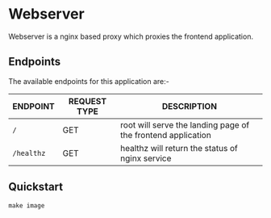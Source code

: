 # Webserver

Webserver is a nginx based proxy which proxies the frontend application.

## Endpoints

The available endpoints for this application are:-

|**ENDPOINT**|**REQUEST TYPE**|**DESCRIPTION**|
|------------|----------------|---------------|
| `/` | GET | root will serve the landing page of the frontend application |
| `/healthz` | GET | healthz will return the status of nginx service |

## Quickstart

```shell
make image
```
